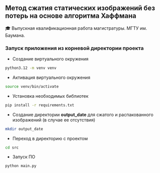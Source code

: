 ## Метод сжатия статических изображений без потерь на основе алгоритма Хаффмана
🎓 Выпускная квалификационная работа магистратуры. МГТУ им. Баумана.

### Запуск приложения из корневой директории проекта

* Создание виртуального окружения 
```bash
python3.12 -m venv venv
```
* Активация виртуального окружения
```bash
source venv/bin/activate
```
* Установка необходимых библиотек
```bash
pip install -r requirements.txt
```
* Создание директории __output_date__ для сжатого и распакованного изображений (в случае ее отсутствия)
```bash
mkdir output_date
```
* Переход в директорию с проектом
```bash
cd src
```
* Запуск ПО
```bash
python main.py
```
